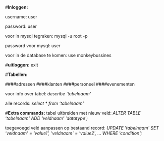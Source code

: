 #**Inloggen:**

username: user

password: user


voor in mysql tegraken: mysql -u root -p

password voor mysql: user

voor in de database te komen: use monkeybussines

#**uitloggen:** 
exit


#**Tabellen:**

####adressen
####klanten
####personeel
####evenementen

voor info over tabel: *describe 'tabelnaam'*

alle records: *select * from 'tabelnaam'*

#**Extra commands:**
tabel uitbreiden met nieuw veld: *ALTER TABLE 'tabelnaam' ADD 'veldnaam' 'datatype';*

toegevoegd veld aanpassen op bestaand record: *UPDATE 'tabelnaam' SET 'veldnaam' = 'value1', 'veldnaam' = 'value2', ... WHERE 'condition';*